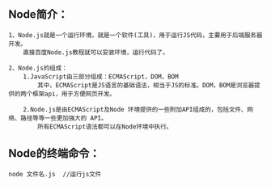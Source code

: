 
## Node简介：
    1、Node.js就是一个运行环境，就是一个软件(工具)，用于运行JS代码，主要用于后端服务器开发。
        直接百度Node.js教程就可以安装环境，运行代码了。

    2、Node.js的组成：
        1.JavaScript由三部分组成：ECMAScript，DOM，BOM
            其中，ECMAScript是JS语言的基础语法，相当于JS的标准。DOM，BOM是浏览器提供的两个框架api，用于方便网页开发。

        2.Node.js是由ECMAScript及Node 环境提供的一些附加API组成的，包括文件、网络、路径等等一些更加强大的 API。
            所有ECMAScript语法都可以在Node环境中执行。

## Node的终端命令：
    node 文件名.js  //运行js文件
    